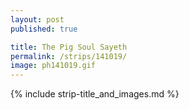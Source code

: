 ```yaml
---
layout: post
published: true

title: The Pig Soul Sayeth
permalink: /strips/141019/
image: ph141019.gif
---
```


{% include strip-title_and_images.md %}